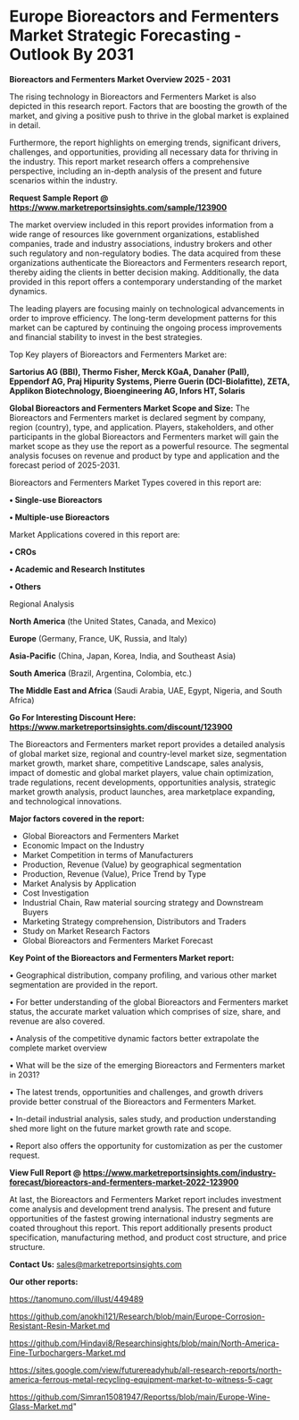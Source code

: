 # Europe Bioreactors and Fermenters Market Strategic Forecasting - Outlook By 2031

<Strong> Bioreactors and Fermenters Market Overview 2025 - 2031</strong>

The rising technology in Bioreactors and Fermenters Market is also depicted in this research report. Factors that are boosting the growth of the market, and giving a positive push to thrive in the global market is explained in detail.

Furthermore, the report highlights on emerging trends, significant drivers, challenges, and opportunities, providing all necessary data for thriving in the industry. This report market research offers a comprehensive perspective, including an in-depth analysis of the present and future scenarios within the industry.

<strong>Request Sample Report @ <a href=https://www.marketreportsinsights.com/sample/123900>https://www.marketreportsinsights.com/sample/123900</a></strong>

The market overview included in this report provides information from a wide range of resources like government organizations, established companies, trade and industry associations, industry brokers and other such regulatory and non-regulatory bodies. The data acquired from these organizations authenticate the Bioreactors and Fermenters research report, thereby aiding the clients in better decision making. Additionally, the data provided in this report offers a contemporary understanding of the market dynamics.

The leading players are focusing mainly on technological advancements in order to improve efficiency. The long-term development patterns for this market can be captured by continuing the ongoing process improvements and financial stability to invest in the best strategies.

Top Key players of Bioreactors and Fermenters Market are:

<strong>Sartorius AG (BBI), Thermo Fisher, Merck KGaA, Danaher (Pall), Eppendorf AG, Praj Hipurity Systems, Pierre Guerin (DCI-Biolafitte), ZETA, Applikon Biotechnology, Bioengineering AG, Infors HT, Solaris</strong>

<strong><b>Global Bioreactors and Fermenters Market Scope and Size:</b></strong>
The Bioreactors and Fermenters market is declared segment by company, region (country), type, and application. Players, stakeholders, and other participants in the global Bioreactors and Fermenters market will gain the market scope as they use the report as a powerful resource. The segmental analysis focuses on revenue and product by type and application and the forecast period of 2025-2031.

Bioreactors and Fermenters Market Types covered in this report are:

<strong>• Single-use Bioreactors

• Multiple-use Bioreactors</strong>

Market Applications covered in this report are:

<strong>• CROs

• Academic and Research Institutes

• Others</strong> 

Regional Analysis

<strong>North America</strong> (the United States, Canada, and Mexico)

<strong>Europe</strong> (Germany, France, UK, Russia, and Italy)

<strong>Asia-Pacific</strong> (China, Japan, Korea, India, and Southeast Asia)

<strong>South America</strong> (Brazil, Argentina, Colombia, etc.)

<strong>The Middle East and Africa</strong> (Saudi Arabia, UAE, Egypt, Nigeria, and South Africa)

<strong>Go For Interesting Discount Here: <a href=https://www.marketreportsinsights.com/discount/123900>https://www.marketreportsinsights.com/discount/123900</a></strong>

The Bioreactors and Fermenters market report provides a detailed analysis of global market size, regional and country-level market size, segmentation market growth, market share, competitive Landscape, sales analysis, impact of domestic and global market players, value chain optimization, trade regulations, recent developments, opportunities analysis, strategic market growth analysis, product launches, area marketplace expanding, and technological innovations.

<strong><b>Major factors covered in the report:</b></strong>
<ul>
  <li>Global Bioreactors and Fermenters Market </li>
  <li>Economic Impact on the Industry</li>
  <li>Market Competition in terms of Manufacturers</li>
  <li>Production, Revenue (Value) by geographical segmentation</li>
  <li>Production, Revenue (Value), Price Trend by Type</li>
  <li>Market Analysis by Application</li>
  <li>Cost Investigation</li>
  <li>Industrial Chain, Raw material sourcing strategy and Downstream Buyers</li>
  <li>Marketing Strategy comprehension, Distributors and Traders</li>
  <li>Study on Market Research Factors</li>
  <li>Global Bioreactors and Fermenters Market Forecast</li>
</ul>

<strong><b>Key Point of the Bioreactors and Fermenters Market report:</b></strong>

• Geographical distribution, company profiling, and various other market segmentation are provided in the report.

• For better understanding of the global Bioreactors and Fermenters market status, the accurate market valuation which comprises of size, share, and revenue are also covered.

• Analysis of the competitive dynamic factors better extrapolate the complete market overview

• What will be the size of the emerging Bioreactors and Fermenters market in 2031?

• The latest trends, opportunities and challenges, and growth drivers provide better construal of the Bioreactors and Fermenters Market.

• In-detail industrial analysis, sales study, and production understanding shed more light on the future market growth rate and scope.

• Report also offers the opportunity for customization as per the customer request.

<strong><b>View Full Report @ <a href=https://www.marketreportsinsights.com/industry-forecast/bioreactors-and-fermenters-market-2022-123900>https://www.marketreportsinsights.com/industry-forecast/bioreactors-and-fermenters-market-2022-123900</a></b></strong>


At last, the Bioreactors and Fermenters Market report includes investment come analysis and development trend analysis. The present and future opportunities of the fastest growing international industry segments are coated throughout this report. This report additionally presents product specification, manufacturing method, and product cost structure, and price structure.

<strong>Contact Us:</strong>
sales@marketreportsinsights.com

<strong>Our other reports:</strong>

<a href=https://tanomuno.com/illust/449489>https://tanomuno.com/illust/449489</a>

<a href=https://github.com/anokhi121/Research/blob/main/Europe-Corrosion-Resistant-Resin-Market.md>https://github.com/anokhi121/Research/blob/main/Europe-Corrosion-Resistant-Resin-Market.md</a>

<a href=https://github.com/Hindavi8/Researchinsights/blob/main/North-America-Fine-Turbochargers-Market.md>https://github.com/Hindavi8/Researchinsights/blob/main/North-America-Fine-Turbochargers-Market.md</a>

<a href=https://sites.google.com/view/futurereadyhub/all-research-reports/north-america-ferrous-metal-recycling-equipment-market-to-witness-5-cagr>https://sites.google.com/view/futurereadyhub/all-research-reports/north-america-ferrous-metal-recycling-equipment-market-to-witness-5-cagr</a>

<a href=https://github.com/Simran15081947/Reportss/blob/main/Europe-Wine-Glass-Market.md>https://github.com/Simran15081947/Reportss/blob/main/Europe-Wine-Glass-Market.md</a>"
